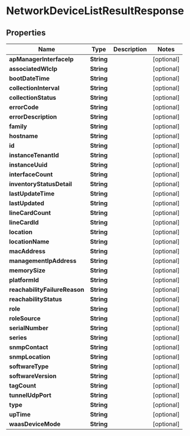 
# NetworkDeviceListResultResponse

## Properties
Name | Type | Description | Notes
------------ | ------------- | ------------- | -------------
**apManagerInterfaceIp** | **String** |  |  [optional]
**associatedWlcIp** | **String** |  |  [optional]
**bootDateTime** | **String** |  |  [optional]
**collectionInterval** | **String** |  |  [optional]
**collectionStatus** | **String** |  |  [optional]
**errorCode** | **String** |  |  [optional]
**errorDescription** | **String** |  |  [optional]
**family** | **String** |  |  [optional]
**hostname** | **String** |  |  [optional]
**id** | **String** |  |  [optional]
**instanceTenantId** | **String** |  |  [optional]
**instanceUuid** | **String** |  |  [optional]
**interfaceCount** | **String** |  |  [optional]
**inventoryStatusDetail** | **String** |  |  [optional]
**lastUpdateTime** | **String** |  |  [optional]
**lastUpdated** | **String** |  |  [optional]
**lineCardCount** | **String** |  |  [optional]
**lineCardId** | **String** |  |  [optional]
**location** | **String** |  |  [optional]
**locationName** | **String** |  |  [optional]
**macAddress** | **String** |  |  [optional]
**managementIpAddress** | **String** |  |  [optional]
**memorySize** | **String** |  |  [optional]
**platformId** | **String** |  |  [optional]
**reachabilityFailureReason** | **String** |  |  [optional]
**reachabilityStatus** | **String** |  |  [optional]
**role** | **String** |  |  [optional]
**roleSource** | **String** |  |  [optional]
**serialNumber** | **String** |  |  [optional]
**series** | **String** |  |  [optional]
**snmpContact** | **String** |  |  [optional]
**snmpLocation** | **String** |  |  [optional]
**softwareType** | **String** |  |  [optional]
**softwareVersion** | **String** |  |  [optional]
**tagCount** | **String** |  |  [optional]
**tunnelUdpPort** | **String** |  |  [optional]
**type** | **String** |  |  [optional]
**upTime** | **String** |  |  [optional]
**waasDeviceMode** | **String** |  |  [optional]



